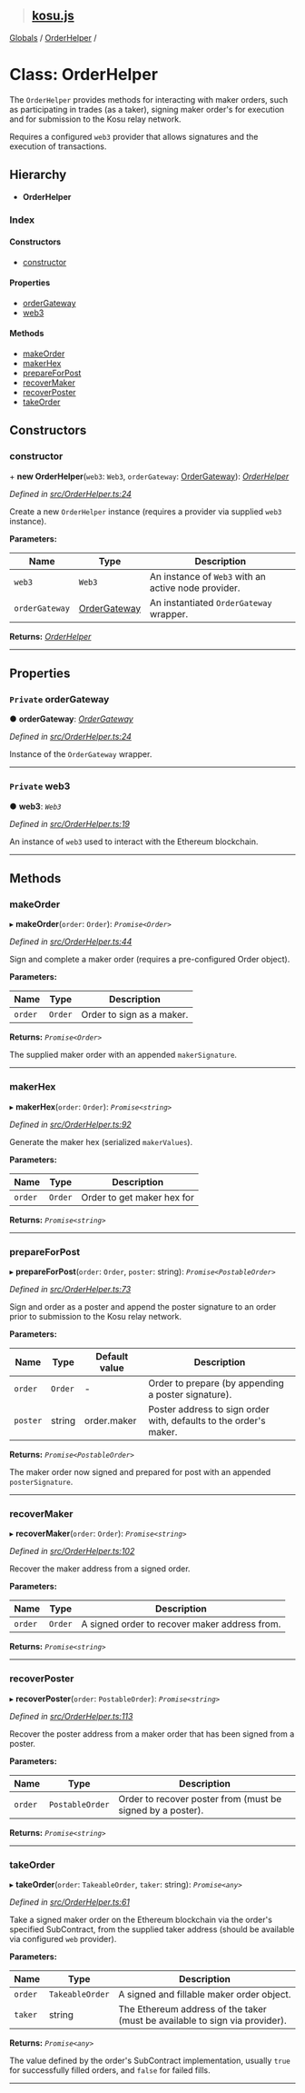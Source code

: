 > ## [kosu.js](../README.md)

[Globals](../globals.md) / [OrderHelper](orderhelper.md) /

# Class: OrderHelper

The `OrderHelper` provides methods for interacting with maker orders, such as
participating in trades (as a taker), signing maker order's for execution and
for submission to the Kosu relay network.

Requires a configured `web3` provider that allows signatures and the execution
of transactions.

## Hierarchy

* **OrderHelper**

### Index

#### Constructors

* [constructor](orderhelper.md#constructor)

#### Properties

* [orderGateway](orderhelper.md#private-ordergateway)
* [web3](orderhelper.md#private-web3)

#### Methods

* [makeOrder](orderhelper.md#makeorder)
* [makerHex](orderhelper.md#makerhex)
* [prepareForPost](orderhelper.md#prepareforpost)
* [recoverMaker](orderhelper.md#recovermaker)
* [recoverPoster](orderhelper.md#recoverposter)
* [takeOrder](orderhelper.md#takeorder)

## Constructors

###  constructor

\+ **new OrderHelper**(`web3`: `Web3`, `orderGateway`: [OrderGateway](ordergateway.md)): *[OrderHelper](orderhelper.md)*

*Defined in [src/OrderHelper.ts:24](url)*

Create a new `OrderHelper` instance (requires a provider via supplied `web3`
instance).

**Parameters:**

Name | Type | Description |
------ | ------ | ------ |
`web3` | `Web3` | An instance of `Web3` with an active node provider. |
`orderGateway` | [OrderGateway](ordergateway.md) | An instantiated `OrderGateway` wrapper.  |

**Returns:** *[OrderHelper](orderhelper.md)*

___

## Properties

### `Private` orderGateway

● **orderGateway**: *[OrderGateway](ordergateway.md)*

*Defined in [src/OrderHelper.ts:24](url)*

Instance of the `OrderGateway` wrapper.

___

### `Private` web3

● **web3**: *`Web3`*

*Defined in [src/OrderHelper.ts:19](url)*

An instance of `web3` used to interact with the Ethereum blockchain.

___

## Methods

###  makeOrder

▸ **makeOrder**(`order`: `Order`): *`Promise<Order>`*

*Defined in [src/OrderHelper.ts:44](url)*

Sign and complete a maker order (requires a pre-configured Order object).

**Parameters:**

Name | Type | Description |
------ | ------ | ------ |
`order` | `Order` | Order to sign as a maker. |

**Returns:** *`Promise<Order>`*

The supplied maker order with an appended `makerSignature`.

___

###  makerHex

▸ **makerHex**(`order`: `Order`): *`Promise<string>`*

*Defined in [src/OrderHelper.ts:92](url)*

Generate the maker hex (serialized `makerValues`).

**Parameters:**

Name | Type | Description |
------ | ------ | ------ |
`order` | `Order` | Order to get maker hex for  |

**Returns:** *`Promise<string>`*

___

###  prepareForPost

▸ **prepareForPost**(`order`: `Order`, `poster`: string): *`Promise<PostableOrder>`*

*Defined in [src/OrderHelper.ts:73](url)*

Sign and order as a poster and append the poster signature to an order
prior to submission to the Kosu relay network.

**Parameters:**

Name | Type | Default value | Description |
------ | ------ | ------ | ------ |
`order` | `Order` | - | Order to prepare (by appending a poster signature). |
`poster` | string |  order.maker | Poster address to sign order with, defaults to the order's maker. |

**Returns:** *`Promise<PostableOrder>`*

The maker order now signed and prepared for post with an appended `posterSignature`.

___

###  recoverMaker

▸ **recoverMaker**(`order`: `Order`): *`Promise<string>`*

*Defined in [src/OrderHelper.ts:102](url)*

Recover the maker address from a signed order.

**Parameters:**

Name | Type | Description |
------ | ------ | ------ |
`order` | `Order` | A signed order to recover maker address from.  |

**Returns:** *`Promise<string>`*

___

###  recoverPoster

▸ **recoverPoster**(`order`: `PostableOrder`): *`Promise<string>`*

*Defined in [src/OrderHelper.ts:113](url)*

Recover the poster address from a maker order that has been signed from a
poster.

**Parameters:**

Name | Type | Description |
------ | ------ | ------ |
`order` | `PostableOrder` | Order to recover poster from (must be signed by a poster).  |

**Returns:** *`Promise<string>`*

___

###  takeOrder

▸ **takeOrder**(`order`: `TakeableOrder`, `taker`: string): *`Promise<any>`*

*Defined in [src/OrderHelper.ts:61](url)*

Take a signed maker order on the Ethereum blockchain via the order's
specified SubContract, from the supplied taker address (should be available
via configured `web` provider).

**Parameters:**

Name | Type | Description |
------ | ------ | ------ |
`order` | `TakeableOrder` | A signed and fillable maker order object. |
`taker` | string | The Ethereum address of the taker (must be available to sign via provider). |

**Returns:** *`Promise<any>`*

The value defined by the order's SubContract implementation, usually `true`
for successfully filled orders, and `false` for failed fills.

___